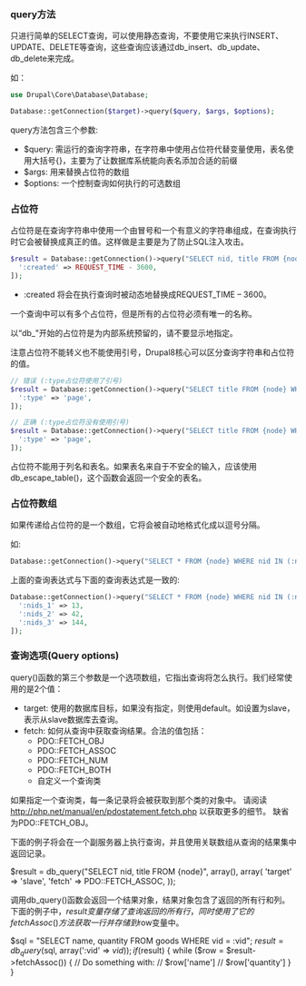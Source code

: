 ### query方法
只进行简单的SELECT查询，可以使用静态查询，不要使用它来执行INSERT、UPDATE、DELETE等查询，这些查询应该通过db_insert、db_update、db_delete来完成。

如：
```php
use Drupal\Core\Database\Database;

Database::getConnection($target)->query($query, $args, $options);
```

query方法包含三个参数:
* $query: 需运行的查询字符串，在字符串中使用占位符代替变量使用，表名使用大括号{}，主要为了让数据库系统能向表名添加合适的前缀
* $args: 用来替换占位符的数组
* $options: 一个控制查询如何执行的可选数组

 
### 占位符

占位符是在查询字符串中使用一个由冒号和一个有意义的字符串组成，在查询执行时它会被替换成真正的值。这样做是主要是为了防止SQL注入攻击。

```php
$result = Database::getConnection()->query("SELECT nid, title FROM {node} WHERE created > :created", [
  ':created' => REQUEST_TIME - 3600,
]);
```

* :created 将会在执行查询时被动态地替换成REQUEST_TIME – 3600。

一个查询中可以有多个占位符，但是所有的占位符必须有唯一的名称。

以“db_"开始的占位符是为内部系统预留的，请不要显示地指定。

注意占位符不能转义也不能使用引号，Drupal8核心可以区分查询字符串和占位符的值。

```php
// 错误 (:type占位符使用了引号)
$result = Database::getConnection()->query("SELECT title FROM {node} WHERE type = ':type'", [
  ':type' => 'page',
]);

// 正确 (:type占位符没有使用引号)
$result = Database::getConnection()->query("SELECT title FROM {node} WHERE type = :type", [
  ':type' => 'page',
]);
```

占位符不能用于列名和表名。如果表名来自于不安全的输入，应该使用db_escape_table()，这个函数会返回一个安全的表名。

 
### 占位符数组

如果传递给占位符的是一个数组，它将会被自动地格式化成以逗号分隔。

如:
```php
Database::getConnection()->query("SELECT * FROM {node} WHERE nid IN (:nids[])", [':nids[]' => [13, 42, 144]]);
```

上面的查询表达式与下面的查询表达式是一致的:

```php
Database::getConnection()->query("SELECT * FROM {node} WHERE nid IN (:nids_1, :nids_2, :nids_3)", [
  ':nids_1' => 13,
  ':nids_2' => 42,
  ':nids_3' => 144,
]);
```
 
### 查询选项(Query options)

query()函数的第三个参数是一个选项数组，它指出查询将怎么执行。我们经常使用的是2个值：

* target: 使用的数据库目标，如果没有指定，则使用default。如设置为slave，表示从slave数据库去查询。
* fetch: 如何从查询中获取查询结果。合法的值包括：
  * PDO::FETCH_OBJ
  * PDO::FETCH_ASSOC
  * PDO::FETCH_NUM
  * PDO::FETCH_BOTH
  * 自定义一个查询类

如果指定一个查询类，每一条记录将会被获取到那个类的对象中。
请阅读 http://php.net/manual/en/pdostatement.fetch.php 以获取更多的细节。
缺省为PDO::FETCH_OBJ。

下面的例子将会在一个副服务器上执行查询，并且使用关联数组从查询的结果集中返回记录。

$result = db_query("SELECT nid, title FROM {node}", array(), array(
  'target' => 'slave',
  'fetch' => PDO::FETCH_ASSOC,
));

调用db_query()函数会返回一个结果对象，结果对象包含了返回的所有行和列。下面的例子中，$result变量存储了查询返回的所有行，同时使用了它的fetchAssoc()方法获取一行并存储到$row变量中。

$sql = "SELECT name, quantity FROM goods WHERE vid = :vid";
$result = db_query($sql, array(':vid' => $vid));
if ($result) {
  while ($row = $result->fetchAssoc()) {
    // Do something with:
    // $row['name']
    // $row['quantity']
  }
}